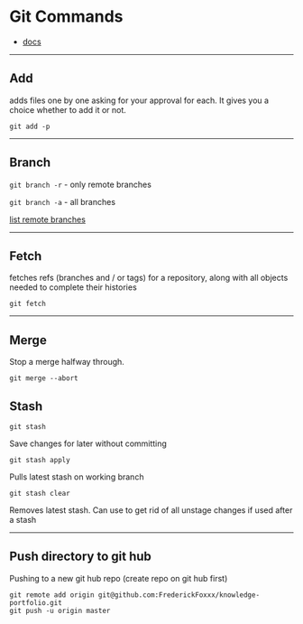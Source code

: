 # Git Commands

 - [docs](https://git-scm.com/doc)
----
## Add 
adds files one by one asking for your approval for each. It gives you a choice whether to add it or not. 

```
git add -p
```
---
## Branch 

`git branch -r` - only remote branches

`git branch -a` - all branches 

[list remote branches](http://gitready.com/intermediate/2009/02/13/list-remote-branches.html)

---
## Fetch 
fetches refs (branches and / or tags) for a repository, along with all objects needed to complete their histories

```
git fetch
```
---

## Merge

Stop a merge halfway through. 

```
git merge --abort
```

## Stash


```
git stash
```
Save changes for later without committing

```
git stash apply
```
Pulls latest stash on working branch

```
git stash clear
```
Removes latest stash. Can use to get rid of all unstage changes if used after a stash 

---
## Push directory to git hub

Pushing to a new git hub repo (create repo on git hub first)

```
git remote add origin git@github.com:FrederickFoxxx/knowledge-portfolio.git
git push -u origin master
```